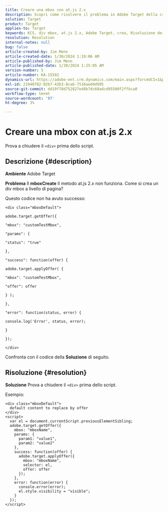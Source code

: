 ```yaml
---
title: Creare una mbox con at.js 2.x
description: Scopri come risolvere il problema in Adobe Target della creazione di un div mbox a livello di pagina.
solution: Target
product: Target
applies-to: Target
keywords: KCS, div mbox, at.js 2.x, Adobe Target, crea, Risoluzione dei problemi
resolution: Resolution
internal-notes: null
bug: false
article-created-by: Jim Menn
article-created-date: 1/30/2024 1:19:06 AM
article-published-by: Jim Menn
article-published-date: 1/30/2024 1:25:05 AM
version-number: 5
article-number: KA-15592
dynamics-url: https://adobe-ent.crm.dynamics.com/main.aspx?forceUCI=1&pagetype=entityrecord&etn=knowledgearticle&id=28eab48a-0dbf-ee11-9079-6045bd006268
exl-id: 21940782-02b7-42b3-8ca6-7516aed4d995
source-git-commit: dd19f78d752827e48b7dc68adcd95500f2ffbca0
workflow-type: tm+mt
source-wordcount: '97'
ht-degree: 3%

---
```


# Creare una mbox con at.js 2.x


Prova a chiudere il `<div>` prima dello script.

## Descrizione {#description}


<b>Ambiente</b>
Adobe Target

<b>Problema</b>
Il <b>mboxCreate</b> Il metodo at.js 2.x non funziona. Come si crea un div mbox a livello di pagina?

Questo codice non ha avuto successo:


```
<div class="mboxDefault">

adobe.target.getOffer({

"mbox": "customTestMbox",

"params": {

"status": "true"

},

"success": function(offer) {

adobe.target.applyOffer( {

"mbox": "customTestMbox",

"offer": offer

} );

},

"error": function(status, error) {

console.log('Error', status, error);

}

});

</div>
```




Confronta con il codice della <b>Soluzione</b> di seguito.


## Risoluzione {#resolution}


<b>Soluzione</b>
Prova a chiudere il `<div>` prima dello script.

Esempio:


```
<div class="mboxDefault"> 
  default content to replace by offer 
</div> 
<script> 
  var el = document.currentScript.previousElementSibling;
  adobe.target.getOffer({
    mbox: "mboxName",
    params: {
      param1: "value1",
      param2: "value2"
    },
    success: function(offer) {
      adobe.target.applyOffer({
        mbox: "mboxName",
        selector: el,
        offer: offer
      });
    },
    error: function(error) {
      console.error(error);
      el.style.visibility = "visible";
    }
  });
</script>
```

